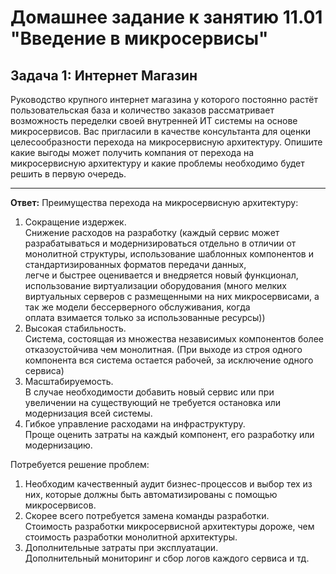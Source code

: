 # Домашнее задание к занятию 11.01 "Введение в микросервисы"

## Задача 1: Интернет Магазин

Руководство крупного интернет магазина у которого постоянно растёт пользовательская база и количество заказов рассматривает возможность переделки своей внутренней ИТ системы на основе микросервисов. Вас пригласили в качестве 
консультанта для оценки целесообразности перехода на микросервисную архитектуру.
Опишите какие выгоды может получить компания от перехода на микросервисную архитектуру и какие проблемы необходимо будет решить в первую очередь.

---

   **Ответ:**
   Преимущества перехода на микросервисную архитектуру:   
   1. Сокращение издержек.   
      Снижение расходов на разработку (каждый сервис может разрабатываться и модернизироваться отдельно в отличии от монолитной структуры, использование шаблонных компонентов и стандартизированных форматов передачи данных,   
      легче и быстрее оценивается и внедряется новый функционал, использование виртуализации оборудования (много мелких виртуальных серверов с размещенными на них микросервисами,  а так же модели бессерверного обслуживания, когда     
      оплата взимается только за использованные ресурсы))   
   2. Высокая стабильность.   
      Система, состоящая из множества независимых компонентов более отказоустойчива чем монолитная. (При выходе из строя одного компонента вся система остается рабочей, за исключение одного сервиса)   
   3. Масштабируемость.   
      В случае необходимости добавить новый сервис или при увеличении на существующий не требуется остановка или модернизация всей системы.   
   4. Гибкое управление расходами на инфраструктуру.   
      Проще оценить затраты на каждый компонент, его разработку или модернизацию.   
   
   Потребуется решение проблем:   
   1. Необходим качественный аудит бизнес-процессов и выбор тех из них, которые должны быть автоматизированы с помощью микросервисов.   
   2. Скорее всего потребуется замена команды разработки.   
      Стоимость разработки микросервисной архитектуры дороже, чем стоимость разработки монолитной архитектуры.   
   3. Дополнительные затраты при эксплуатации.   
      Дополнительный мониторинг и сбор логов каждого сервиса и тд.   
